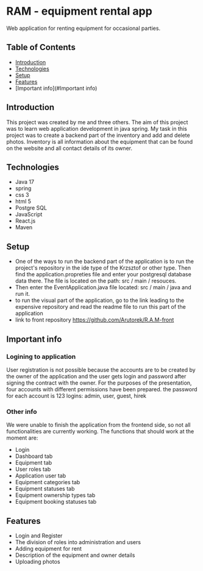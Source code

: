 # RAM - equipment rental app

Web application for renting equipment for occasional parties.

## Table of Contents

* [Introduction](#Introduction)
* [Technologies](#Technologies)
* [Setup](#Setup)
* [Features](#Features)
* [Important info](#Important info)

## Introduction

This project was created by me and three others.
The aim of this project was to learn web application
development in java spring. My task in this project
was to create a backend part of the inventory and
add and delete photos. Inventory is all information
about the equipment that can be found on the website
and all contact details of its owner.

## Technologies

- Java 17
- spring
- css 3
- html 5
- Postgre SQL
- JavaScript
- React.js
- Maven

## Setup

- One of the ways to run the backend part
of the application is to run the project's
repository in the ide type of the Krzsztof or other type.
Then find the application.propreties file and enter your
postgresql database data there. The file is located on
the path: src / main / resouces.
- Then enter the EventApplication.java 
file located:
src / main / java and run it.
- to run the visual part of the application,
go to the link leading to the expensive
repository and read the readme file to
run this part of the application
- link to front repository https://github.com/Arutorek/R.A.M-front

## Important info

### Logining to application
User registration is not possible because the accounts are to be created by the owner of the application and the user gets login and password after signing the contract with the owner.
For the purposes of the presentation, four accounts with different permissions have been prepared.
the password for each account is 123
logins: admin, user, guest, hirek

### Other info

We were unable to finish the application from the frontend side, so not all functionalities are currently working.
The functions that should work at the moment are:
- Login
- Dashboard tab
- Equipment tab
- User roles tab
- Application user tab
- Equipment categories tab
- Equipment statuses tab
- Equipment ownership types tab
- Equipment booking statuses tab

## Features

- Login and Register
- The division of roles into administration and users
- Adding equipment for rent
- Description of the equipment and owner details
- Uploading photos
